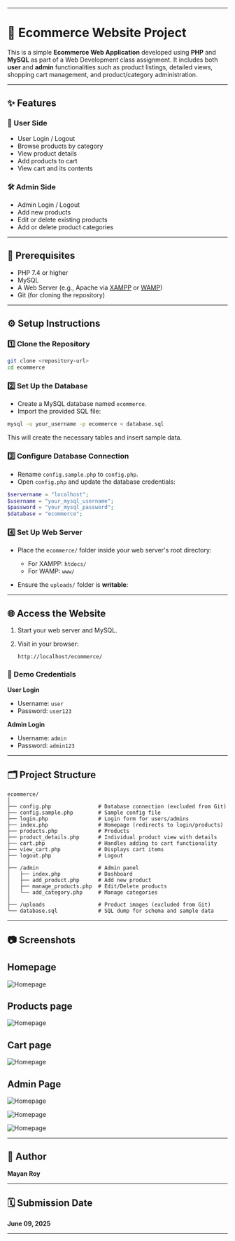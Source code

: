 
---

# 🛒 Ecommerce Website Project

This is a simple **Ecommerce Web Application** developed using **PHP** and **MySQL** as part of a Web Development class assignment. It includes both **user** and **admin** functionalities such as product listings, detailed views, shopping cart management, and product/category administration.

---

## ✨ Features

### 👤 User Side

* User Login / Logout
* Browse products by category
* View product details
* Add products to cart
* View cart and its contents

### 🛠️ Admin Side

* Admin Login / Logout
* Add new products
* Edit or delete existing products
* Add or delete product categories

---

## 🧰 Prerequisites

* PHP 7.4 or higher
* MySQL
* A Web Server (e.g., Apache via [XAMPP](https://www.apachefriends.org/) or [WAMP](http://www.wampserver.com/))
* Git (for cloning the repository)

---

## ⚙️ Setup Instructions

### 1️⃣ Clone the Repository

```bash
git clone <repository-url>
cd ecommerce
```

### 2️⃣ Set Up the Database

* Create a MySQL database named `ecommerce`.
* Import the provided SQL file:

```bash
mysql -u your_username -p ecommerce < database.sql
```

This will create the necessary tables and insert sample data.

### 3️⃣ Configure Database Connection

* Rename `config.sample.php` to `config.php`.
* Open `config.php` and update the database credentials:

```php
$servername = "localhost";
$username = "your_mysql_username";
$password = "your_mysql_password";
$database = "ecommerce";
```

### 4️⃣ Set Up Web Server

* Place the `ecommerce/` folder inside your web server's root directory:

  * For XAMPP: `htdocs/`
  * For WAMP: `www/`
* Ensure the `uploads/` folder is **writable**:

---

## 🌐 Access the Website

1. Start your web server and MySQL.
2. Visit in your browser:

   ```
   http://localhost/ecommerce/
   ```

### 🔐 Demo Credentials

**User Login**

* Username: `user`
* Password: `user123`

**Admin Login**

* Username: `admin`
* Password: `admin123`

---

## 🗂️ Project Structure

```
ecommerce/
│
├── config.php               # Database connection (excluded from Git)
├── config.sample.php        # Sample config file
├── login.php                # Login form for users/admins
├── index.php                # Homepage (redirects to login/products)
├── products.php             # Products
├── product_details.php      # Individual product view with details
├── cart.php                 # Handles adding to cart functionality
├── view_cart.php            # Displays cart items
├── logout.php               # Logout 
│
├── /admin                   # Admin panel
│   ├── index.php            # Dashboard
│   ├── add_product.php      # Add new product
│   ├── manage_products.php  # Edit/Delete products
│   └── add_category.php     # Manage categories
│
├── /uploads                 # Product images (excluded from Git)
└── database.sql             # SQL dump for schema and sample data
```

---

## 📷 Screenshots


## Homepage
![Homepage](screenshots/1.png)
## Products page
![Homepage](screenshots/2.png)
## Cart page
![Homepage](screenshots/3.png)

## Admin Page
![Homepage](screenshots/4.png)

![Homepage](screenshots/5.png)

![Homepage](screenshots/6.png)

---

## 👤 Author

**Mayan Roy**

---

## 🗓️ Submission Date

**June 09, 2025**

---


